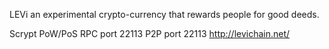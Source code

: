 LEVi an experimental crypto-currency that rewards people for good deeds.

Scrypt PoW/PoS
RPC port	22113
P2P port	22113
http://levichain.net/